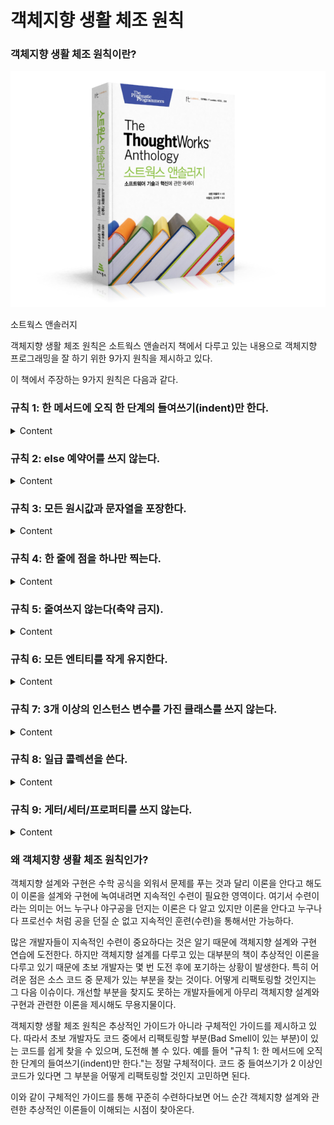 # 객체지향 생활 체조 원칙
### 객체지향 생활 체조 원칙이란?

![9788992939249.png](9788992939249.png)

소트웍스 앤솔러지

객체지향 생활 체조 원칙은 소트웍스 앤솔러지 책에서 다루고 있는 내용으로 객체지향 프로그래밍을 잘 하기 위한 9가지 원칙을 제시하고 있다.

이 책에서 주장하는 9가지 원칙은 다음과 같다. 

### 규칙 1: 한 메서드에 오직 한 단계의 들여쓰기(indent)만 한다.

<details>
<summary>Content</summary>

```java
public class Test {
    
    public void sayHello(String name, String message) {
        if ("진우".equals(name)) {
            if (!message.isEmpty()) {
                System.out.println("Hello, " + name + ", " + message +"!");
            } else {
                System.out.println("Hello, " + name + "!");
            }
        }
    }
    
}
```

<details>
<summary>규칙 1 Refactoring</summary>

```java
public class Test {

    public void newSayHello(String name, String message) {
        if ("진우".equals(name)) {
            printMessage(name, message);
        }
    }

    public void printMessage(String name, String message) {
        if (!message.isEmpty()) {
            System.out.println("Hello, " + name + ", " + message +"!");
        } else {
            System.out.println("Hello, " + name + "!");
        }
    }
    
}
```
> 메서드당 들여쓰기 한 번으로 얻을 수 있는 이점은 가독성, 재사용, 쉬운 버그 판별 등이 있다.
</details>
</details>

### 규칙 2: else 예약어를 쓰지 않는다.

<details>
<summary>Content</summary>

```java
public class Test {

    public void sayHello(String name, String message) {
        if (!message.isEmpty()) {
            System.out.println("Hello, " + name + ", " + message + "!");
        } else {
            System.out.println("Hello, " + name + "!");
        }
    }
    
}
```

<details>
<summary>규칙 2 Refactoring</summary>

```java
public class Test {

    public void newSayHello(String name, String message) {
        if (!message.isEmpty()) {
            System.out.println("Hello, " + name + ", " + message + "!");
            return;
        }
        System.out.println("Hello, " + name + "!");
    }

}
```
>  이 원칙의 제시의도는 한 메소드에서 발생하는 분기문을 줄이자는 것이다. <br/>
> 분기문을 많이 가지고 있는 메소드는 많은 기능을 가지고 있을 확률이 높다. <br/>
> 메소드를 분리하거나, 객체지향적인 구조를 적용해 분기문을 줄일 수 있다. <br/>
> 이는 결국 설계관점에서의 개선을 의미한다. <br/>
> else 키워드는 **조건을 만족하지 않을 때** 를 전제하고 시작하기에 가독성이 떨어질 수 밖에 없다.<br/> 
> if 조건을 만족하지 않는 모든 경우 를 의미하기 때문에, 코드를 읽을 때 양 쪽을 함께 생각해야 한다. <br/>
> 또한 오류가 발생할 확률도 높다.<br/>
> else문 제거의 효과적인 방법은 elarly return 구조를 적용하는 것이다.<br/>
</details>
</details>

### 규칙 3: 모든 원시값과 문자열을 포장한다.

<details>
<summary>Content</summary>

```java
public class User {
    
    private String name;
    private int age;

    public User(String nameValue, String ageValue) {
        int age = Integer.parseInt(ageValue);
        validateAge(age);
        validateName(nameValue);
        this.name = nameValue;
        this.age = age;
    }

    private void validateName(String name) {
        if (name.length() < 2) {
            throw new RuntimeException("이름은 두 글자 이상이어야 합니다.");
        }
    }

    private void validateAge(int age) {
        if (age < 0) {
            throw new RuntimeException("나이는 0살부터 시작합니다.");
        }
    }
    
}
```

<details>
<summary>규칙 3 Refactoring</summary>

```java
public class User {
    
    private Name name;
    private Age age;

    public User(String name, String age) {
        this.name = new Name(name);
        this.age = new Age(age);
    }
    
}

public class Name {
    
    private String value;

    // User에서 처리하던 validateName을 Name에서 처리한다.
    public Name(String name) {
        if (name.length() < 2) {
            throw new RuntimeException("이름은 두 글자 이상이어야 합니다.");
        }
        this.value = name;
    }
    
}

public class Age() {
    
    private int value;

    // User에서 처리하던 validateAge를 Age에서 처리한다.
    public Age(String input) {
        int age = Integer.parseInt(input);
        if(age < 0) {
            throw new RuntimeException("나이는 0살부터 시작합니다.");
        }
        this.value = age;
    }
    
}
```
> 유효성 검증을 비롯한 이름, 나이 값에 대한 상태값을 User에게 넘기지 않고 스스로 관리할 수 있게 되었다.</br>
> 책임이 명확해졌다.
</details>
</details>

### 규칙 4: 한 줄에 점을 하나만 찍는다.

<details>
<summary>Content</summary>

```java
public class MemberService {
    
    public getFirstOrderProductName(String memberId) {

        Member member = memberRepository.findById(memberId);
        
        String firstOrderProductName = member.getOrderHistory().get(0).getOrder().getProduct().getName();

    }
    
}

public class Member {

    private String id;
    private List<Order> orders;

}

public class Order {
 
    private Product productName;
    
}

public class Product {
    
    private String name;
    
}
```

<details>
<summary>규칙 4 Refactoring</summary>

```java
public class ProductService {
    
    public String getFirstOrderProductName(Long productId) {
        
        Product product = productRepository.findTopById(productId);
        return product.getName();
        
    }

}

public class Member {

    private String id;
    private List<Order> orders;

}

public class Order {

    private Product productName;

}

public class Product {

    private String name;

}
```
> 점을 하나만 찍으라는 것은 단순히 라인에 존재하는 점의 개수를 헤아려 줄이라는 의미는 아니다. </br>
> 점을 찍는 행위는 필드나 메소드를 통해 인스턴스에 접근하는 행위를 의미한다. </br>
> 점의 개수가 많다는 것은 대상 객체의 내부에 깊이 접근하겠다는 의도를 드러내게 되고, 이는 호출자와 피호출자 사이에 강한 결합도가 형성되었다는 것을 의미한다.
</details>
</details>

### 규칙 5: 줄여쓰지 않는다(축약 금지).

<details>
<summary>Content</summary>

```javascript
const btnName = "ABC";
```

<details>
<summary>규칙 5 Refactoring</summary>

```javascript
const buttonName = "ABC";
```
</details>
</details>


### 규칙 6: 모든 엔티티를 작게 유지한다.

<details>
<summary>Content</summary>

이 원칙에서 칭하는 엔티티는 클래스, 패키지를 통틀어 업무적 구분을 갖는 단위를 의미한다.

> **작은 엔티티** 라고 판단할 수 있는 대략적인 기준은 다음과 같다. <br/>
> - 50줄 이하의 클래스 <br/>
> - 10개 이하의 파일을 갖는 패키지 <br/>
>
> 엔티티를 작성할 때 하나의 목적을 염두하고 설계하라는 의미이다. <br/>
> SOLID 원칙중 '단일 책임 원칙' 과도 상통한다. <br/>
> 먼저 클래스의 크기를 줄여 분리하기 시작하면, 작은 역할을 하게 될 것이다. <br/>
> 이 때 작은 역할을 통해 이루려는 하나의 목적을 도출할 수 있다. <br/>
> 그 목적을 이루기 위한 클래스들을 모아 패키지로 구성하면 된다. <br/>

</details>

### 규칙 7: 3개 이상의 인스턴스 변수를 가진 클래스를 쓰지 않는다.

<details>
<summary>Content</summary>

> 클래스의 인스턴수 변수를 제한하라는 지침이다. </br>
> 여기서의 인스턴수 변수는 원시타입, 또는 컬렉션과 같이 기본 또는 자료구조형의 변수를 의미한다. </br>
> 클래스의 인스턴수 변수는 클래스가 관리하는 **상태** 를 의미한다. </br>
> 클래스의 상태는 클래스의 정체성을 나타내는 요소이다. </br>
> 이 상태의 종류가 많다는 것은 클래스가 여러 종류의 정체성을 가지고 설계되었다는 것을 의미한다. </br>
> 이 지침은 원칙의 세 번째 지침인 **모든 원시값과 문자열을 포장한다** 의 내용과 통한다. </br>
</details>

### 규칙 8: 일급 콜렉션을 쓴다.

<details>
<summary>Content</summary>

> 콜렉션을 포함한 클래스는 반드시 다른 멤버 변수가 없어야 한다. </br>
> 각 콜렉션은 그 자체로 포장돼 있으므로 이제 콜렉션과 관련된 동작은 근거지가 마련된셈이다. </br>
> 상태와 행위를 한곳에서 관리한다. </br>
> 이는 인스턴스 변수에 대한 규칙의 확실한 확장이지만 그 자체를 위해서도 중요하다. </br>
> 콜렉션은 실로 매우 유용한 원시 타입이고 많은 동작이 있지만 후임 프로그래머나 유지보수 담당자에 의미적 의도나 단초는 거의 없다.</br>
[일급 컬렉션 (First Class Collection)의 소개와 써야할 이유](https://jojoldu.tistory.com/412)

```java
public class Member {
    
    private Map<String, Integer> products = new HashMap<>();
    
    public void addProduct(String productName, Integer quantity) {
        products.put(productName, quantity);
    }
    
}
```

<details>
<summary>규칙 8 Refactoring</summary>

```java
public class Member {

    private final Bucket bucket;
    
    public Member(Bucket bucket) {
        this.bucket = bucket;
    }

    public void addProduct(String productName, Integer quantity) {
        bucket.addProduct(productName, quantity);
    }
    
}

public class Bucket {

    private final Map<String, Integer> products;

    public Bucket() {
        products = new HashMap<>();
    }
    
    public Map<String, Integer> getProducts() {
        return Collections.unmodifiableMap(products);
    }
    
    public void addProduct(String productName, Integer quantity) {
        products.put(productName, quantity);
    }
    
}
```
</details>
</details>

### 규칙 9: 게터/세터/프로퍼티를 쓰지 않는다.

<details>
<summary>Content</summary>

```java
public class ProductService {
    
    public boolean isProductAvailable(Product product) {
        return product.getPrice() > 0;
    }
    
}

public class Product {
    
    private double price;
    
    public double getPrice() {
        return price;
    }
    
}
```
<details>
<summary>규칙 9 Refactoring</summary>

```java
public class ProductService {

    public boolean isProductAvailable(Product product) {
        return product.isAvailable();
    }

}

public class Product {

    private double price;

    public boolean isAvailable() {
        return price > 0;
    }

}
```
>  getter를 제거한 로직으로 코드를 리팩토링 해 보았다. <br/>
> 가장먼저 눈에 띄는 큰 변화는 조건문의 문장을 굳이 해석해서 의미를 판단할 필요가 없어졌다는 점이다.<br/> 
> product.isAvailable() 라는 문장은 직관적으로 쉽게 해석된다.<br/>
> 정보를 주지말고, 정보에 관련 된 처리를 가지고 있는 당사자 책임을 가진다.<br/>
> 값의 노출을 없엘 수 있다. <br/>
</details>
</details>

### 왜 객체지향 생활 체조 원칙인가?
객체지향 설계와 구현은 수학 공식을 외워서 문제를 푸는 것과 달리 이론을 안다고 해도 이 이론을 설계와 구현에 녹여내려면 지속적인 수련이 필요한 영역이다.
여기서 수련이라는 의미는 어느 누구나 야구공을 던지는 이론은 다 알고 있지만 이론을 안다고 누구나 다 프로선수 처럼 공을 던질 순 없고 지속적인 훈련(수련)을 통해서만 가능하다.

많은 개발자들이 지속적인 수련이 중요하다는 것은 알기 때문에 객체지향 설계와 구현 연습에 도전한다.
하지만 객체지향 설계를 다루고 있는 대부분의 책이 추상적인 이론을 다루고 있기 때문에 초보 개발자는 몇 번 도전 후에 포기하는 상황이 발생한다.
특히 어려운 점은 소스 코드 중 문제가 있는 부분을 찾는 것이다. 어떻게 리팩토링할 것인지는 그 다음 이슈이다.
개선할 부분을 찾지도 못하는 개발자들에게 아무리 객체지향 설계와 구현과 관련한 이론을 제시해도 무용지물이다.

객체지향 생활 체조 원칙은 추상적인 가이드가 아니라 구체적인 가이드를 제시하고 있다.
따라서 초보 개발자도 코드 중에서 리팩토링할 부분(Bad Smell이 있는 부분)이 있는 코드를 쉽게 찾을 수 있으며, 도전해 볼 수 있다.
예를 들어 "규칙 1: 한 메서드에 오직 한 단계의 들여쓰기(indent)만 한다."는 정말 구체적이다.
코드 중 들여쓰기가 2 이상인 코드가 있다면 그 부분을 어떻게 리팩토링할 것인지 고민하면 된다.

이와 같이 구체적인 가이드를 통해 꾸준히 수련하다보면 어느 순간 객체지향 설계와 관련한 추상적인 이론들이 이해되는 시점이 찾아온다.
